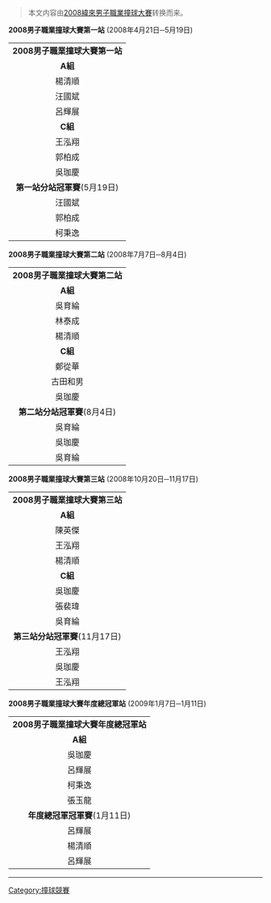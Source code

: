> 本文内容由[2008緯來男子職業撞球大賽](https://zh.wikipedia.org/wiki/2008緯來男子職業撞球大賽)转换而来。


**2008男子職業撞球大賽第一站**
(2008年4月21日─5月19日)

|                     |
| :-----------------: |
| **2008男子職業撞球大賽第一站** |
|       **A組**        |
|         楊清順         |
|         汪國斌         |
|         呂輝展         |
|       **C組**        |
|         王泓翔         |
|         郭柏成         |
|         吳珈慶         |
| **第一站分站冠軍賽**(5月19日) |
|         汪國斌         |
|         郭柏成         |
|         柯秉逸         |

**2008男子職業撞球大賽第二站**
(2008年7月7日─8月4日)

|                     |
| :-----------------: |
| **2008男子職業撞球大賽第二站** |
|       **A組**        |
|         吳育綸         |
|         林泰成         |
|         楊清順         |
|       **C組**        |
|         鄭從華         |
|        古田和男         |
|         吳珈慶         |
| **第二站分站冠軍賽**(8月4日)  |
|         吳育綸         |
|         吳珈慶         |
|         吳育綸         |

**2008男子職業撞球大賽第三站**
(2008年10月20日─11月17日)

|                      |
| :------------------: |
| **2008男子職業撞球大賽第三站**  |
|        **A組**        |
|         陳英傑          |
|         王泓翔          |
|         楊清順          |
|        **C組**        |
|         吳珈慶          |
|         張裴瑋          |
|         吳育綸          |
| **第三站分站冠軍賽**(11月17日) |
|         王泓翔          |
|         吳珈慶          |
|         王泓翔          |

**2008男子職業撞球大賽年度總冠軍站**
(2009年1月7日─1月11日)

|                        |
| :--------------------: |
| **2008男子職業撞球大賽年度總冠軍站** |
|         **A組**         |
|          吳珈慶           |
|          呂輝展           |
|          柯秉逸           |
|          張玉龍           |
|  **年度總冠軍冠軍賽**(1月11日)   |
|          呂輝展           |
|          楊清順           |
|          呂輝展           |

-----

[Category:撞球競賽](https://zh.wikipedia.org/wiki/Category:撞球競賽 "wikilink")